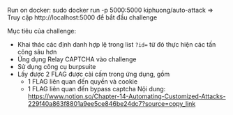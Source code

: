 Run on docker: sudo docker run -p 5000:5000 kiphuong/auto-attack
⇒ Truy cập http://localhost:5000 để bắt đầu challenge

Mục tiêu của challenge: 

- Khai thác các định danh hợp lệ trong list `?id=` từ đó thực hiện các tấn công sâu hơn
- Ứng dụng Relay CAPTCHA vào challenge
- Sử dụng công cụ burpsuite
- Lấy được 2 FLAG được cài cấm trong ứng dụng, gồm
    - 1 FLAG liên quan đến quyền và cookie
    - 1 FLAG liên quan đến bypass captcha
 Nội dung: https://www.notion.so/Chapter-14-Automating-Customized-Attacks-229f40a863f8801a9ee5ce846be24dc7?source=copy_link
